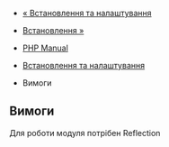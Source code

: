 - [« Встановлення та налаштування](componere.setup.md)
- [Встановлення »](componere.installation.md)

- [PHP Manual](index.md)
- [Встановлення та налаштування](componere.setup.md)
- Вимоги

## Вимоги

Для роботи модуля потрібен Reflection
